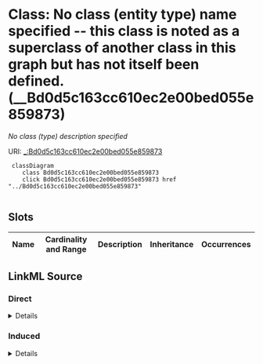 

# Class: No class (entity type) name specified -- this class is noted as a superclass of another class in this graph but has not itself been defined. (__Bd0d5c163cc610ec2e00bed055e859873)


_No class (type) description specified_







URI: [_:Bd0d5c163cc610ec2e00bed055e859873](_:Bd0d5c163cc610ec2e00bed055e859873)






```mermaid
 classDiagram
    class Bd0d5c163cc610ec2e00bed055e859873
    click Bd0d5c163cc610ec2e00bed055e859873 href "../Bd0d5c163cc610ec2e00bed055e859873"
      
```




<!-- no inheritance hierarchy -->


## Slots

| Name | Cardinality and Range | Description | Inheritance | Occurrences |
| ---  | --- | --- | --- | --- |














## LinkML Source

<!-- TODO: investigate https://stackoverflow.com/questions/37606292/how-to-create-tabbed-code-blocks-in-mkdocs-or-sphinx -->

### Direct

<details>

```yaml
name: __Bd0d5c163cc610ec2e00bed055e859873
conforms_to: No schema conformance document specified
description: No class (type) description specified
title: No class (entity type) name specified -- this class is noted as a superclass
  of another class in this graph but has not itself been defined.
from_schema: sawgraph-kg
rank: 1000
class_uri: _:Bd0d5c163cc610ec2e00bed055e859873

```
</details>

### Induced

<details>

```yaml
name: __Bd0d5c163cc610ec2e00bed055e859873
conforms_to: No schema conformance document specified
description: No class (type) description specified
title: No class (entity type) name specified -- this class is noted as a superclass
  of another class in this graph but has not itself been defined.
from_schema: sawgraph-kg
rank: 1000
class_uri: _:Bd0d5c163cc610ec2e00bed055e859873

```
</details>
